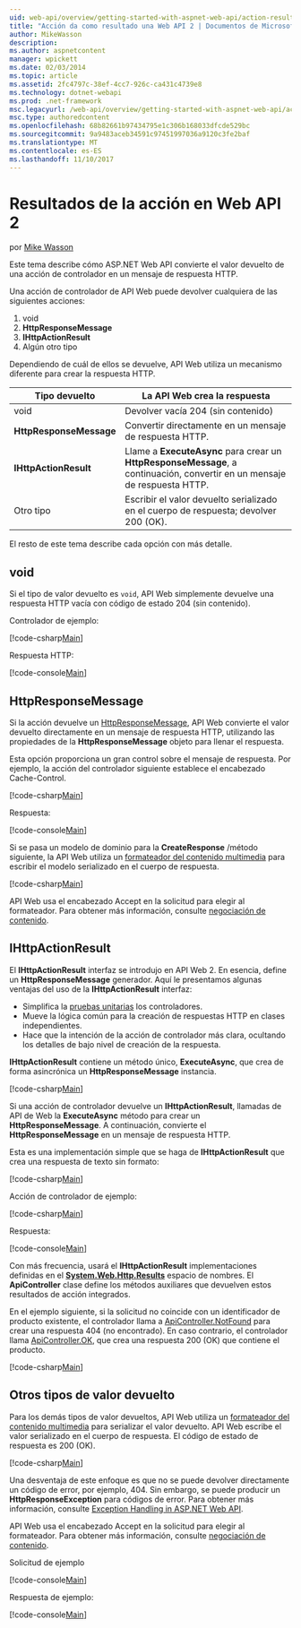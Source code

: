 ```yaml
---
uid: web-api/overview/getting-started-with-aspnet-web-api/action-results
title: "Acción da como resultado una Web API 2 | Documentos de Microsoft"
author: MikeWasson
description: 
ms.author: aspnetcontent
manager: wpickett
ms.date: 02/03/2014
ms.topic: article
ms.assetid: 2fc4797c-38ef-4cc7-926c-ca431c4739e8
ms.technology: dotnet-webapi
ms.prod: .net-framework
msc.legacyurl: /web-api/overview/getting-started-with-aspnet-web-api/action-results
msc.type: authoredcontent
ms.openlocfilehash: 68b82661b97434795e1c306b168033dfcde529bc
ms.sourcegitcommit: 9a9483aceb34591c97451997036a9120c3fe2baf
ms.translationtype: MT
ms.contentlocale: es-ES
ms.lasthandoff: 11/10/2017
---
```

<a name="action-results-in-web-api-2"></a>Resultados de la acción en Web API 2
====================
por [Mike Wasson](https://github.com/MikeWasson)

Este tema describe cómo ASP.NET Web API convierte el valor devuelto de una acción de controlador en un mensaje de respuesta HTTP.

Una acción de controlador de API Web puede devolver cualquiera de las siguientes acciones:

1. void
2. **HttpResponseMessage**
3. **IHttpActionResult**
4. Algún otro tipo

Dependiendo de cuál de ellos se devuelve, API Web utiliza un mecanismo diferente para crear la respuesta HTTP.

| Tipo devuelto | La API Web crea la respuesta |
| --- | --- |
| void | Devolver vacía 204 (sin contenido) |
| **HttpResponseMessage** | Convertir directamente en un mensaje de respuesta HTTP. |
| **IHttpActionResult** | Llame a **ExecuteAsync** para crear un **HttpResponseMessage**, a continuación, convertir en un mensaje de respuesta HTTP. |
| Otro tipo | Escribir el valor devuelto serializado en el cuerpo de respuesta; devolver 200 (OK). |

El resto de este tema describe cada opción con más detalle.

## <a name="void"></a>void

Si el tipo de valor devuelto es `void`, API Web simplemente devuelve una respuesta HTTP vacía con código de estado 204 (sin contenido).

Controlador de ejemplo:

[!code-csharp[Main](action-results/samples/sample1.cs)]

Respuesta HTTP:

[!code-console[Main](action-results/samples/sample2.cmd)]

## <a name="httpresponsemessage"></a>HttpResponseMessage

Si la acción devuelve un [HttpResponseMessage](https://msdn.microsoft.com/en-us/library/system.net.http.httpresponsemessage.aspx), API Web convierte el valor devuelto directamente en un mensaje de respuesta HTTP, utilizando las propiedades de la **HttpResponseMessage** objeto para llenar el respuesta.

Esta opción proporciona un gran control sobre el mensaje de respuesta. Por ejemplo, la acción del controlador siguiente establece el encabezado Cache-Control.

[!code-csharp[Main](action-results/samples/sample3.cs)]

Respuesta:

[!code-console[Main](action-results/samples/sample4.cmd?highlight=2)]

Si se pasa un modelo de dominio para la **CreateResponse** /método siguiente, la API Web utiliza un [formateador del contenido multimedia](../formats-and-model-binding/media-formatters.md) para escribir el modelo serializado en el cuerpo de respuesta.

[!code-csharp[Main](action-results/samples/sample5.cs)]

API Web usa el encabezado Accept en la solicitud para elegir al formateador. Para obtener más información, consulte [negociación de contenido](../formats-and-model-binding/content-negotiation.md).

## <a name="ihttpactionresult"></a>IHttpActionResult

El **IHttpActionResult** interfaz se introdujo en API Web 2. En esencia, define un **HttpResponseMessage** generador. Aquí le presentamos algunas ventajas del uso de la **IHttpActionResult** interfaz:

- Simplifica la [pruebas unitarias](../testing-and-debugging/unit-testing-controllers-in-web-api.md) los controladores.
- Mueve la lógica común para la creación de respuestas HTTP en clases independientes.
- Hace que la intención de la acción de controlador más clara, ocultando los detalles de bajo nivel de creación de la respuesta.

**IHttpActionResult** contiene un método único, **ExecuteAsync**, que crea de forma asincrónica un **HttpResponseMessage** instancia.

[!code-csharp[Main](action-results/samples/sample6.cs)]

Si una acción de controlador devuelve un **IHttpActionResult**, llamadas de API de Web la **ExecuteAsync** método para crear un **HttpResponseMessage**. A continuación, convierte el **HttpResponseMessage** en un mensaje de respuesta HTTP.

Esta es una implementación simple que se haga de **IHttpActionResult** que crea una respuesta de texto sin formato:

[!code-csharp[Main](action-results/samples/sample7.cs)]

Acción de controlador de ejemplo:

[!code-csharp[Main](action-results/samples/sample8.cs)]

Respuesta:

[!code-console[Main](action-results/samples/sample9.cmd)]

Con más frecuencia, usará el **IHttpActionResult** implementaciones definidas en el  **[System.Web.Http.Results](https://msdn.microsoft.com/en-us/library/system.web.http.results.aspx)**  espacio de nombres. El **ApiController** clase define los métodos auxiliares que devuelven estos resultados de acción integrados.

En el ejemplo siguiente, si la solicitud no coincide con un identificador de producto existente, el controlador llama a [ApiController.NotFound](https://msdn.microsoft.com/en-us/library/system.web.http.apicontroller.notfound.aspx) para crear una respuesta 404 (no encontrado). En caso contrario, el controlador llama [ApiController.OK](https://msdn.microsoft.com/en-us/library/dn314591.aspx), que crea una respuesta 200 (OK) que contiene el producto.

[!code-csharp[Main](action-results/samples/sample10.cs)]

## <a name="other-return-types"></a>Otros tipos de valor devuelto

Para los demás tipos de valor devueltos, API Web utiliza un [formateador del contenido multimedia](../formats-and-model-binding/media-formatters.md) para serializar el valor devuelto. API Web escribe el valor serializado en el cuerpo de respuesta. El código de estado de respuesta es 200 (OK).

[!code-csharp[Main](action-results/samples/sample11.cs)]

Una desventaja de este enfoque es que no se puede devolver directamente un código de error, por ejemplo, 404. Sin embargo, se puede producir un **HttpResponseException** para códigos de error. Para obtener más información, consulte [Exception Handling in ASP.NET Web API](../error-handling/exception-handling.md).

API Web usa el encabezado Accept en la solicitud para elegir al formateador. Para obtener más información, consulte [negociación de contenido](../formats-and-model-binding/content-negotiation.md).

Solicitud de ejemplo

[!code-console[Main](action-results/samples/sample12.cmd)]

Respuesta de ejemplo:

[!code-console[Main](action-results/samples/sample13.cmd)]
